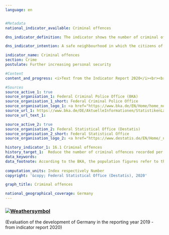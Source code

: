 ```yaml
---
language: en    


#Metadata    
national_indicator_available: Criminal offences    

dns_indicator_definition: The indicator shows the number of criminal offences reported to the police per 100,000 inhabitants.    

dns_indicator_intention: A safe neighbourhood in which the citizens of a country can live without fear of arbitrariness and crime is an essential prerequisite for sustainable development. Therefore, the number of recorded criminal offences per 100,000 inhabitants is to be reduced to less than 7,000 by 2030.    

indicator_name: Criminal offences    
section: Crime    
postulate: Further increasing personal security    

#Content    
content_and_progress: <i>Text from the Indicator Report 2020</i><br><br>The indicator covers all criminal offences recorded in the Police Crime Statistics (PKS). These are criminal offences reported to the police and fully processed by them, provided that they do not involve offences against state security, traffic offences (with the exception of violations of Articles 315, 315b of the German Penal Code (StGB) and Article 22a of the Road Traffic Act (StVG)) or violations of the criminal laws of the Länder (except for the relevant regulations in the privacy laws of the Länder). Not included are criminal offences committed outside the Federal Republic of Germany as well as offences that are not within the area of responsibility of the police (e.g. financial and tax offences) or are reported directly to the public prosecutor and processed exclusively by him/her (e.g. offences relating to testimony).<br><br>The Police Crime Statistics publications are compiled annually based on the data available from the criminal police offices of the Länder and the Federal Criminal Police Office. To calculate the criminal offences per 100,000 inhabitants, the (back-calculated) population figures based on the 2011 census are used for the entire time series. This enables comparisons over time as of 1993, although these data can differ from the data of the Police Crime Statistics published for the time prior to 2013. Changes in the Police Crime Statistics do not, however, always reflect actual changes, as the statistics cover only criminal offences that officially come to the attention of the police. Since there are no statistical data on crimes that remain unknown to the police, such crimes cannot be shown in the Police Crime Statistics. If, for example, the reporting behaviour of the population changes, or the intensity with which the police pursue particular crimes, then the ratio between reported and unreported crime can change without there having been any change to the amount of actual crime committed.<br><br>The number of offences was 6,982 per 100,000 inhabitants in 2017 so that the target of less than 7,000 offences in 2030 has already been reached. Between 1993 and 2017, the indicator fell by 16.4 %. However, this was not a continuous development. For example, it increased between 2000 and 2004, followed by a slight decrease until 2010. The large number of people who arrived in Germany as refugees and persons seeking asylum since 2015 is also reflected in the PKS. In 2016, violations of the legislation concerning foreigners (unauthorised entry, for example) increased by 211.8 % compared to 2014. However, in 2017 these numbers decreased sharply and accounted for 3.1 % of all criminal offences. Even if violations of the legislation concerning foreigners are excluded, the total number of criminal offences registered by the police in 2017 is lower than in previous years.<br><br>In 2017, the total number of criminal offences registered by the police was 5.8 million. Domestic burglaries accounted for 2.0 %, fraud for 15.8 %, and dangerous and serious bodily injury for 2.4 %. While the number of domestic burglaries decreased by 48.7 % between 1993 and 2017, the cases of fraud increased by 72.3 % and the cases of dangerous and serious bodily injury by 56.1 %. When only the developments of the last five years are considered, there are deviations from the trend described above. Between 2012 and 2017, the number of domestic burglaries fell by 19.1 % and cases of fraud by 5.0 %, while cases of dangerous and serious bodily injury increased slightly by 0.7 %.<br><br>The clear-up rate for all offences registered by the police in 2017 was 57.1 %, and thus roughly at the previous year’s level. Considerable differences were apparent here depending on the type of criminal offence. The clear-up rate for domestic burglary, for example, was only about 17.8 %. By contrast, 73.7 % of fraud offences and 82.8 % of the cases of dangerous and serious bodily injury were cleared up. The comparatively low clear-up rate for domestic burglaries is related to a high propensity to report them combined with comparatively infrequent solid leads pointing to the perpetrators. This is in sharp contrast to the cases of fraud and bodily injury. These crimes have high clear-up rates because in most cases the identity of the suspect becomes known to the police at the time the crime is reported.    

#Sources    
source_active_1: true
source_organisation_1: Federal Criminal Police Office (BKA)
source_organisation_1_short: Federal Criminal Police Office
source_organisation_logo_1: <a href="https://www.bka.de/EN/Home/home_node.html"><img src="https://g205sdgs.github.io/sdg-indicators/public/logosEn/bka.png" alt=" Federal Criminal Police Office" title="Click here to visit the homepage of the organization" /></a>
source_url_1: https://www.bka.de/DE/AktuelleInformationen/StatistikenLagebilder/PolizeilicheKriminalstatistik/pks_node.html                        
source_url_text_1:                         

source_active_2: true
source_organisation_2: Federal Statistical Office (Destatis)
source_organisation_2_short: Federal Statistical Office
source_organisation_logo_2: <a href="https://www.destatis.de/EN/Home/_node.html"><img src="https://g205sdgs.github.io/sdg-indicators/public/logosEn/destatis.png" alt=" Federal Statistical Office" title="Click here to visit the homepage of the organization" /></a>    

history_indicator_1: 16.1 Criminal offences                    
history_target_1:  Reduce the number of criminal offences recorded per 100,000 inhabitants to less than 7,000 by 2030    
data_keywords:    
data_footnote: According to the BKA, the population figures refer to the previous year.    
    
computation_units: Index respectively Number    
copyright: '&copy; Federal Statistical Office (Destatis), 2020'    

graph_title: Criminal offences    

national_geographical_coverage: Germany    
---    
```

<div>
  <div class="my-header">
    <h3>
      <a href="https://sustainabledevelopment-deutschland.github.io/en/status/"><img src="https://g205sdgs.github.io/sdg-indicators/public/Wettersymbole/Sonne.png" title="If the trend continues, the target value will be met or the difference between the target value and the current value will be less than 5&nbsp;%" alt="Weathersymbol" />
      </a>
    </h3>
  </div>
  <div class="my-header-note">
    <span> (Evaluation of the development of Germany in the reporting year 2019 - from indicator report 2020)</span>
  </div>
</div>